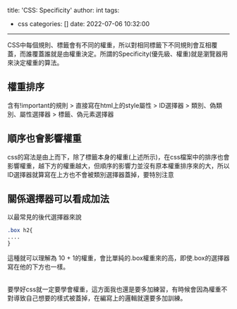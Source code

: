 title: 'CSS: Specificity'
author: int
tags:
  - css
categories: []
date: 2022-07-06 10:32:00
---
CSS中每個規則、標籤會有不同的權重，所以對相同標籤下不同規則會互相覆蓋，而誰覆蓋誰就是由權重決定。所謂的Specificity(優先級、權重)就是瀏覽器用來決定權重的算法。

## 權重排序
含有!important的規則 > 直接寫在html上的style屬性 > ID選擇器 > 類別、偽類別、屬性選擇器 > 標籤、偽元素選擇器

## 順序也會影響權重
css的寫法是由上而下，除了標籤本身的權重(上述所示)，在css檔案中的排序也會影響權重，越下方的權重越大，但順序的影響力並沒有原本權重排序來的大，所以ID選擇器就算寫在上方也不會被類別選擇器蓋掉，要特別注意

## 關係選擇器可以看成加法
以最常見的後代選擇器來說
```css
.box h2{
....
}
```
這種就可以理解為 10 + 1的權重，會比單純的.box權重來的高，即使.box的選擇器寫在他的下方也一樣。

<br/>
要學好css就一定要學會權重，這方面我也還是要多加練習，有時候會因為權重不對導致自己想要的樣式被蓋掉，在編寫上的邏輯就還要多加訓練。
